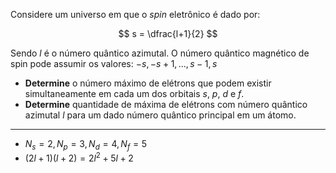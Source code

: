 Considere um universo em que o *spin* eletrônico é dado por:

$$
s = \dfrac{l+1}{2}
$$

Sendo $l$ é o número quântico azimutal. O número quântico magnético de spin pode assumir os valores: $-s, -s + 1, \ldots , s - 1, s$

- **Determine** o número máximo de elétrons que podem existir simultaneamente em cada um dos orbitais $s$, $p$, $d$ e $f$.
- **Determine** quantidade de máxima de elétrons com número quântico azimutal $l$ para um dado número quântico principal em um átomo.

---

- $N_s = 2, N_p = 3, N_d = 4, N_f = 5$
- $(2l + 1)(l + 2) = 2l^2 + 5l + 2$
